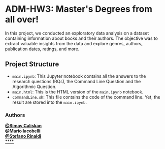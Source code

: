 # ADM-HW3: Master's Degrees from all over!

In this project, we conducted an exploratory data analysis on a dataset containing information about books and their authors. The objective was to extract valuable insights from the data and explore genres, authors, publication dates, ratings, and more. 

## Project Structure

- `main.ipynb`: This Jupyter notebook contains all the answers to the research questions (RQs), the Command Line Question and the Algorithmic Question. <br>
- `main.html`: This is the HTML version of the `main.ipynb` notebook. <br>
- `CommandLine.sh`: This file contains the code of the command line. Yet, the result are stored into the `main.ipynb`. <br>



### Authors 

[**@Simay Caliskan**](https://github.com/simaycaliskan)  <br>
[**@Mario Iacobelli**](https://github.com/marioiacobelli) <br>
[**@Stefano Rinaldi**](https://github.com/Stinoo01)  <br>
[****]() <br> 
